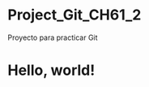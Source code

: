 # Project_Git_CH61_2
Proyecto para practicar Git

<!doctype html>
<html lang="en">
  <head>
    <meta charset="utf-8">
    <meta name="viewport" content="width=device-width, initial-scale=1">
    <title>Bootstrap demo</title>
    <link href="https://cdn.jsdelivr.net/npm/bootstrap@5.3.8/dist/css/bootstrap.min.css" rel="stylesheet" integrity="sha384-sRIl4kxILFvY47J16cr9ZwB07vP4J8+LH7qKQnuqkuIAvNWLzeN8tE5YBujZqJLB" crossorigin="anonymous">
  </head>
  <body>
    <h1>Hello, world!</h1>
    <script src="https://cdn.jsdelivr.net/npm/bootstrap@5.3.8/dist/js/bootstrap.bundle.min.js" integrity="sha384-FKyoEForCGlyvwx9Hj09JcYn3nv7wiPVlz7YYwJrWVcXK/BmnVDxM+D2scQbITxI" crossorigin="anonymous"></script>
  </body>
</html>